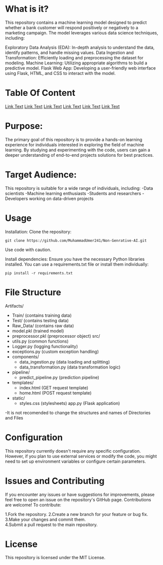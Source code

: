 # What is it?
This repository contains a machine learning model designed to predict whether a bank customer will respond positively or negatively to a marketing campaign. The model leverages various data science techniques, including:

Exploratory Data Analysis (EDA): In-depth analysis to understand the data, identify patterns, and handle missing values.
Data Ingestion and Transformation: Efficiently loading and preprocessing the dataset for modeling.
Machine Learning: Utilizing appropriate algorithms to build a predictive model.
Flask Web App: Developing a user-friendly web interface using Flask, HTML, and CSS to interact with the model.

# Table Of Content 
[Link Text](#Purpose)
[Link Text](#heading1)
[Link Text](#heading1)
[Link Text](#heading1)
[Link Text](#heading1)
[Link Text](#heading1)

# Purpose:
<a name="purpose"></a>The primary goal of this repository is to provide a hands-on learning experience for individuals interested in exploring the field of machine learning. By studying and experimenting with the code, users can gain a deeper understanding of end-to-end projects solutions for best practices.


# Target Audience:
This repository is suitable for a wide range of individuals, including:
-Data scientists
-Machine learning enthusiasts
-Students and researchers
-Developers working on data-driven projects

# Usage
Installation:
Clone the repository:
```
git clone https://github.com/MuhammadUmer241/Non-Genrative-AI.git
```
Use code with caution.

Install dependencies:
Ensure you have the necessary Python libraries installed. You can use a requirements.txt file or install them individually:

```
pip install -r requirements.txt
```

# File Structure 
Artifacts/
  - Train/ (contains training data)
  - Test/ (contains testing data)
  - Raw_Data/ (contains raw data)
  - model.pkl (trained model)
  - preprocessor.pkl (preprocessor object)
src/
  - utils.py (common functions)
  - Logger.py (logging functionality)
  - exceptions.py (custom exception handling)
  - components/
    - data_ingestion.py (data loading and splitting)
    - data_transformation.py (data transformation logic)
  - pipeline/
    - predict_pipeline.py (prediction pipeline)
  - templates/
    - index.html (GET request template)
    - home.html (POST request template)
  - static/
    - styles.css (stylesheets)
app.py (Flask application)

-It is not recomended to change the structures and names of Directories and Files



# Configuration
This repository currently doesn't require any specific configuration. However, if you plan to use external services or modify the code, you might need to set up environment variables or configure certain parameters.


# Issues and Contributing
If you encounter any issues or have suggestions for improvements, please feel free to open an issue on the repository's GitHub page. Contributions are welcome! To contribute:

1.Fork the repository.
2.Create a new branch for your feature or bug fix.
3.Make your changes and commit them.  
4.Submit a pull request to the main repository.

# License
This repository is licensed under the MIT License.  

